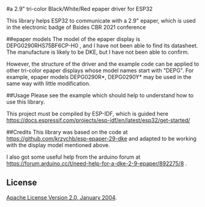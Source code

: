 #a 2.9" tri-color Black/White/Red epaper driver for ESP32

This library helps ESP32 to communicate with a 2.9" epaper, which is used in the electronic  badge of Bsides CBR 2021 conference

##epaper models
The model of the epaper display is DEPG0290RHS75BF6CP-H0 , and I have not been able to find its datasheet. The manufacture is likely to be DKE, but I have not been able to confirm.

However, the structure of the driver and the example code can be applied to other tri-color epaper displays whose model names start with "DEPG". For example, epaper models DEPG0290R*, DEPG0290Y* may be used in the same way with little modification. 

##Usage
Please see the example which should help to understand how to use this library.

This project must be compiled by ESP-IDF, which is guided here https://docs.espressif.com/projects/esp-idf/en/latest/esp32/get-started/

##Credits
This library was based on the code at https://github.com/krzychb/esp-epaper-29-dke and adapted to be working with the display model mentioned above.

I also got some useful help from the arduino forum at https://forum.arduino.cc/t/need-help-for-a-dke-2-9-epaper/892275/8 .

## License
[Apache License Version 2.0, January 2004](LICENSE).

